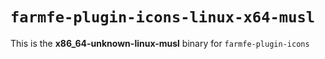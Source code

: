 # `farmfe-plugin-icons-linux-x64-musl`

This is the **x86_64-unknown-linux-musl** binary for `farmfe-plugin-icons`

